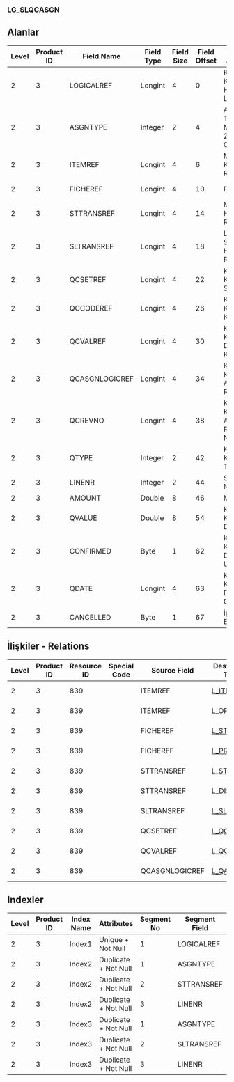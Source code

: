 ### LG_SLQCASGN

## Alanlar

**Level**|**Product ID**|**Field Name**|**Field Type**|**Field Size**|**Field Offset**|**Türkçe Açıklama**|**Expression**
-----|-----|-----|-----|-----|-----|-----|-----
2|3|LOGICALREF|Longint|4|0|Kalite Kontrol Hareketi Log. Ref.|Inspection Transaction Logical Reference
2|3|ASGNTYPE|Integer|2|4|Atama Türü ; 0 Malzeme; 2 Operasyon|Assignment Type ;0 Operation;1 Material
2|3|ITEMREF|Longint|4|6|Malzeme Kartı Referansı|Item Card Reference
2|3|FICHEREF|Longint|4|10|Fiş ref.|Voucher Reference
2|3|STTRANSREF|Longint|4|14|Malzeme Hareketi Ref.|Item Transaction Reference
2|3|SLTRANSREF|Longint|4|18|Lot / Seri / Stok Yeri Hareket Ref.|Lot / Serial / Location Transaction Reference
2|3|QCSETREF|Longint|4|22|Kalite Kontrol Seti Ref.|Inspection Set Reference
2|3|QCCODEREF|Longint|4|26|Kalite Kontrol Kodu|Inspection Code
2|3|QCVALREF|Longint|4|30|Kalite Kontrol Değeri Kodu|Inspection Value Code
2|3|QCASGNLOGICREF|Longint|4|34|Kalite Kontrol Ataması Ref.|Inspection Assignment Reference
2|3|QCREVNO|Longint|4|38|Kalite Kontrol Ataması Revizyon Numarası|Inspection Assignment Revision Number
2|3|QTYPE|Integer|2|42|Kalite Kontrol Tipi|Inspection Type
2|3|LINENR|Integer|2|44|Satır Numarası|Line Number
2|3|AMOUNT|Double|8|46|Miktar|Quantity
2|3|QVALUE|Double|8|54|Kalite Kontrol Değeri|Inspection Value
2|3|CONFIRMED|Byte|1|62|Kalite Kontrol Değeri Uygunluğu|Inspection Value Suitable
2|3|QDATE|Longint|4|63|Kalite Kontrol Değeri Giriş Tarihi|Inspection Value Entering Date
2|3|CANCELLED|Byte|1|67|İptal Edilmiş|Cancelled

## İlişkiler - Relations

**Level**|**Product ID**|**Resource ID**|**Special Code**|**Source Field**|**Destination Table**|**Destination Field**|**Relation Type**|**Extra Condition**
-----|-----|-----|-----|-----|-----|-----|-----|-----
2|3|839||ITEMREF|[L_ITEMS](../LG_ITEMS "L_ITEMS")|LOGICALREF|one-to-one|ASGNTYPE=1
2|3|839||ITEMREF|[L_OPERTION](../LG_OPERTION "L_OPERTION")|LOGICALREF|one-to-one|ASGNTYPE=2
2|3|839||FICHEREF|[L_STFICHE](../LG_STFICHE "L_STFICHE")|LOGICALREF|one-to-one|ASGNTYPE=1
2|3|839||FICHEREF|[L_PRODORD](../LG_PRODORD "L_PRODORD")|LOGICALREF|one-to-one|ASGNTYPE=2
2|3|839||STTRANSREF|[L_STLINE](../LG_STLINE "L_STLINE")|LOGICALREF|one-to-one|ASGNTYPE=1
2|3|839||STTRANSREF|[L_DISPLINE](../LG_DISPLINE "L_DISPLINE")|LOGICALREF|one-to-one|ASGNTYPE=2
2|3|839||SLTRANSREF|[L_SLTRANS](../LG_SLTRANS "L_SLTRANS")|LOGICALREF|one-to-one|
2|3|839||QCSETREF|[L_QCSET](../LG_QCSET "L_QCSET")|LOGICALREF|one-to-one|
2|3|839||QCVALREF|[L_QCLVAL](../LG_QCLVAL "L_QCLVAL")|LOGICALREF|one-to-one|
2|3|839||QCASGNLOGICREF|[L_QASGN](../LG_QASGN "L_QASGN")|LOGICALREF|one-to-one|

## Indexler

**Level**|**Product ID**|**Index Name**|**Attributes**|**Segment No**|**Segment Field**|**Sense**
-----|-----|-----|-----|-----|-----|-----
2|3|Index1|Unique + Not Null|1|LOGICALREF|Ascending
2|3|Index2|Duplicate + Not Null|1|ASGNTYPE|Ascending
2|3|Index2|Duplicate + Not Null|2|STTRANSREF|Ascending
2|3|Index2|Duplicate + Not Null|3|LINENR|Ascending
2|3|Index3|Duplicate + Not Null|1|ASGNTYPE|Ascending
2|3|Index3|Duplicate + Not Null|2|SLTRANSREF|Ascending
2|3|Index3|Duplicate + Not Null|3|LINENR|Ascending
